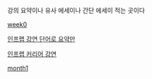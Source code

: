 강의 요약이나 유사 에세이나 간단 에세이 적는 곳이다

[week0](../essay1.md)

[인프랩 강연 단어로 요약만](cto.md)

[인프랩 커리어 강연](inflab.md)

[month1](month1.md)
